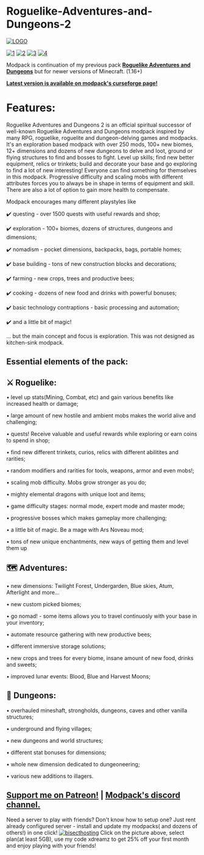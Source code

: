 # Roguelike-Adventures-and-Dungeons-2

[![LOGO](https://user-images.githubusercontent.com/7347489/183646677-cb0da427-d4b7-436e-9f72-566183bd5447.png)](https://www.curseforge.com/minecraft/modpacks/roguelike-adventures-and-dungeons-2)

[![1](https://img.shields.io/discord/512339624627011586?color=blue&label=discord&logo=discord&style=for-the-badge)](https://discord.gg/CG6HjQjW5c) [![2](https://img.shields.io/endpoint.svg?url=https://shieldsio-patreon.vercel.app/api?username=Dreams01&type=patrons&style=for-the-badge)](https://www.patreon.com/Dreams01) [![3](https://img.shields.io/badge/Rent%20-a%20server-cyan?style=for-the-badge&logo=Codeforces&logoColor=cyan)](https://bisecthosting.com/xdreamz) [![4](https://img.shields.io/badge/My-projects-orange?style=for-the-badge&logo=curseforge)](https://www.curseforge.com/members/dreams01/projects)

Modpack is continuation of my previous pack [**Roguelike Adventures and Dungeons**](https://www.curseforge.com/minecraft/modpacks/roguelike-adventures-and-dungeons) but for newer versions of Minecraft. (1.16+)

[**Latest version is available on modpack's curseforge page!**](https://www.curseforge.com/minecraft/modpacks/roguelike-adventures-and-dungeons-2)


# **Features:**

Roguelike Adventures and Dungeons 2 is an official spiritual successor of well-known Roguelike Adventures and Dungeons modpack inspired by many RPG, roguelike, roguelite and dungeon-delving games and modpacks. It's an exploration based modpack with over 250 mods, 100+ new biomes, 12+ dimensions and dozens of new dungeons to delve and loot, ground or flying structures to find and bosses to fight. Level up skills; find new better equipment, relics or trinkets; build and decorate your base and go exploring to find a lot of new interesting! Everyone can find something for themselves in this modpack.
Progressive difficulty and scaling mobs with different attributes forces you to always be in shape in terms of equipment and skill. There are also a lot of option to gain more health to compensate.

Modpack encourages many different playstyles like

✔️ questing - over 1500 quests with useful rewards and shop;

✔️ exploration - 100+ biomes, dozens of structures, dungeons and dimensions;

✔️ nomadism - pocket dimensions, backpacks, bags, portable homes;

✔️ base building - tons of new construction blocks and decorations;

✔️ farming - new crops, trees and productive bees;

✔️ cooking - dozens of new food and drinks with powerful bonuses;

✔️ basic technology contraptions - basic processing and automation;

✔️ and a little bit of magic!

... but the main concept and focus is exploration. This was not designed as kitchen-sink modpack.


## **Essential elements of the pack:**

## **⚔️ Roguelike:**

• level up stats(Mining, Combat, etc) and gain various benefits like increased health or damage;

• large amount of new hostile and ambient mobs makes the world alive and challenging;

• quests! Receive valuable and useful rewards while exploring or earn coins to spend in shop;

• find new different trinkets, curios, relics with different abilitites and rarities;

• random modifiers and rarities for tools, weapons, armor and even mobs!;

• scaling mob difficulty. Mobs grow stronger as you do;

• mighty elemental dragons with unique loot and items;

• game difficulty stages: normal mode, expert mode and master mode; 

• progressive bosses which makes gameplay more challenging;

• a little bit of magic. Be a mage with Ars Noveau mod;

• tons of new unique enchantments, new ways of getting them and level them up
## **🗺️ Adventures:**

• new dimensions: Twilight Forest, Undergarden, Blue skies, Atum, Afterlight and more... 

• new custom picked biomes;

• go nomad! - some items allows you to travel continuosly with your base in your inventory;

• automate resource gathering with new productive bees;

• different immersive storage solutions;

• new crops and trees for every biome, insane amount of new food, drinks and sweets;

• improved lunar events: Blood, Blue and Harvest Moons; 

## **🏰 Dungeons:**

• overhauled mineshaft, strongholds, dungeons, caves and other vanilla structures;

• underground and flying villages;

• new dungeons and world structures;

• different stat bonuses for dimensions;

• whole new dimension dedicated to dungeoneering;

• various new additions to illagers.

## [**Support me on Patreon!**](https://www.patreon.com/Dreams01) | [Modpack's discord channel.](https://discord.com/invite/npNApNFn2r) 
Need a server to play with friends? Don't know how to setup one? Just rent already configured server - install and update my modpacks( and dozens of others!) in one click!
[![bisecthosting](https://i.imgur.com/EHeCmev.png)](https://bisecthosting.com/xdreamz)
Click on the picture above, select plan(at least 5GB), use my code xdreamz to get 25% off your first month and enjoy playing with your friends!


